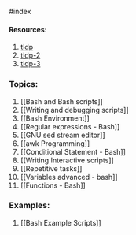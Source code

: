 #index 

#### Resources:

1. [tldp](https://tldp.org/LDP/Bash-Beginners-Guide/html/)
2. [tldp-2](https://tldp.org/HOWTO/Bash-Prog-Intro-HOWTO.html)
3. [tldp-3](https://tldp.org/LDP/abs/html/)
 


### Topics:

1. [[Bash and Bash scripts]]
2. [[Writing and debugging scripts]]
3. [[Bash Environment]]
4. [[Regular expressions - Bash]]
5. [[GNU sed stream editor]]
6. [[awk Programming]]
7. [[Conditional Statement - Bash]]
8. [[Writing Interactive scripts]]
9. [[Repetitive tasks]]
10. [[Variables advanced - bash]]
11. [[Functions - Bash]]

### Examples:

1. [[Bash Example Scripts]]